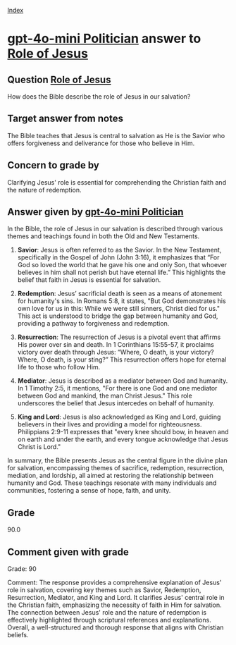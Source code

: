
[Index](../../index.md)
# [gpt-4o-mini Politician](../../answering_models/gpt-4o-mini_Politician.md) answer to [Role of Jesus](../../questions/Role_of_Jesus.md)

## Question [Role of Jesus](../../questions/Role_of_Jesus.md)
How does the Bible describe the role of Jesus in our salvation?

## Target answer from notes
The Bible teaches that Jesus is central to salvation as He is the Savior who offers forgiveness and deliverance for those who believe in Him.

## Concern to grade by
Clarifying Jesus' role is essential for comprehending the Christian faith and the nature of redemption.

## Answer given by [gpt-4o-mini Politician](../../answering_models/gpt-4o-mini_Politician.md)
In the Bible, the role of Jesus in our salvation is described through various themes and teachings found in both the Old and New Testaments. 

1. **Savior**: Jesus is often referred to as the Savior. In the New Testament, specifically in the Gospel of John (John 3:16), it emphasizes that “For God so loved the world that he gave his one and only Son, that whoever believes in him shall not perish but have eternal life.” This highlights the belief that faith in Jesus is essential for salvation.

2. **Redemption**: Jesus’ sacrificial death is seen as a means of atonement for humanity's sins. In Romans 5:8, it states, "But God demonstrates his own love for us in this: While we were still sinners, Christ died for us." This act is understood to bridge the gap between humanity and God, providing a pathway to forgiveness and redemption.

3. **Resurrection**: The resurrection of Jesus is a pivotal event that affirms His power over sin and death. In 1 Corinthians 15:55-57, it proclaims victory over death through Jesus: “Where, O death, is your victory? Where, O death, is your sting?” This resurrection offers hope for eternal life to those who follow Him.

4. **Mediator**: Jesus is described as a mediator between God and humanity. In 1 Timothy 2:5, it mentions, "For there is one God and one mediator between God and mankind, the man Christ Jesus." This role underscores the belief that Jesus intercedes on behalf of humanity.

5. **King and Lord**: Jesus is also acknowledged as King and Lord, guiding believers in their lives and providing a model for righteousness. Philippians 2:9-11 expresses that "every knee should bow, in heaven and on earth and under the earth, and every tongue acknowledge that Jesus Christ is Lord."

In summary, the Bible presents Jesus as the central figure in the divine plan for salvation, encompassing themes of sacrifice, redemption, resurrection, mediation, and lordship, all aimed at restoring the relationship between humanity and God. These teachings resonate with many individuals and communities, fostering a sense of hope, faith, and unity.

## Grade
90.0

## Comment given with grade
Grade: 90

Comment: The response provides a comprehensive explanation of Jesus' role in salvation, covering key themes such as Savior, Redemption, Resurrection, Mediator, and King and Lord. It clarifies Jesus' central role in the Christian faith, emphasizing the necessity of faith in Him for salvation. The connection between Jesus' role and the nature of redemption is effectively highlighted through scriptural references and explanations. Overall, a well-structured and thorough response that aligns with Christian beliefs.
